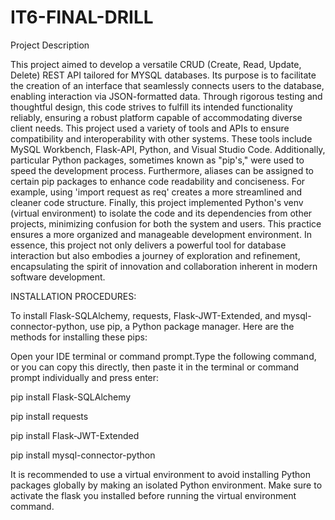 # IT6-FINAL-DRILL
Project Description

This project aimed to develop a versatile CRUD (Create, Read, Update, Delete) REST API tailored for MYSQL databases. Its purpose is to facilitate the creation of an interface that seamlessly connects users to the database, enabling interaction via JSON-formatted data. Through rigorous testing and thoughtful design, this code strives to fulfill its intended functionality reliably, ensuring a robust platform capable of accommodating diverse client needs.
This project used a variety of tools and APIs to ensure compatibility and interoperability with other systems. These tools include MySQL Workbench, Flask-API, Python, and Visual Studio Code. Additionally, particular Python packages, sometimes known as "pip's," were used to speed the development process.
Furthermore, aliases can be assigned to certain pip packages to enhance code readability and conciseness. For example, using 'import request as req' creates a more streamlined and cleaner code structure.
Finally, this project implemented Python's venv (virtual environment) to isolate the code and its dependencies from other projects, minimizing confusion for both the system and users. This practice ensures a more organized and manageable development environment.
In essence, this project not only delivers a powerful tool for database interaction but also embodies a journey of exploration and refinement, encapsulating the spirit of innovation and collaboration inherent in modern software development.





INSTALLATION PROCEDURES: 

To install Flask-SQLAlchemy, requests, Flask-JWT-Extended, and mysql-connector-python, use pip, a Python package manager. Here are the methods for installing these pips:

Open your IDE terminal or command prompt.Type the following command, or you can copy this directly, then paste it in the terminal or command prompt individually and press enter:

pip install Flask-SQLAlchemy

pip install requests

pip install Flask-JWT-Extended

pip install mysql-connector-python

It is recommended to use a virtual environment to avoid installing Python packages globally by making an isolated Python environment. Make sure to activate the flask you installed before running the virtual environment command.
